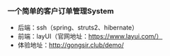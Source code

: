 ### 一个简单的客户订单管理System
- 后端：ssh（spring、struts2、hibernate）
- 前端：layUI（官网地址：https://www.layui.com/）
- 体验地址：http://gongsir.club/demo/